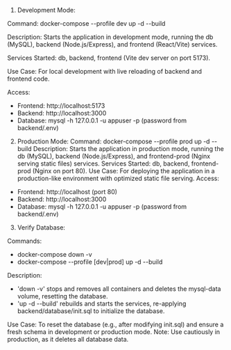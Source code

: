1. Development Mode:

Command: docker-compose --profile dev up -d --build

Description: Starts the application in development mode, running the db (MySQL), backend (Node.js/Express), and frontend (React/Vite) services.

Services Started: db, backend, frontend (Vite dev server on port 5173).
  
Use Case: For local development with live reloading of backend and frontend code.

Access:
- Frontend: http://localhost:5173
- Backend: http://localhost:3000
- Database: mysql -h 127.0.0.1 -u appuser -p (password from backend/.env)

2. Production Mode:
Command: docker-compose --profile prod up -d --build
Description: Starts the application in production mode, running the db (MySQL), backend (Node.js/Express), and frontend-prod (Nginx serving static files) services.
Services Started: db, backend, frontend-prod (Nginx on port 80).
Use Case: For deploying the application in a production-like environment with optimized static file serving.
Access:
- Frontend: http://localhost (port 80)
- Backend: http://localhost:3000
- Database: mysql -h 127.0.0.1 -u appuser -p (password from backend/.env)

3. Verify Database:

Commands:
- docker-compose down -v
- docker-compose --profile [dev|prod] up -d --build

Description:
- 'down -v' stops and removes all containers and deletes the mysql-data volume, resetting the database.
 - 'up -d --build' rebuilds and starts the services, re-applying backend/database/init.sql to initialize the database.

Use Case: To reset the database (e.g., after modifying init.sql) and ensure a fresh schema in development or production mode.
Note: Use cautiously in production, as it deletes all database data.